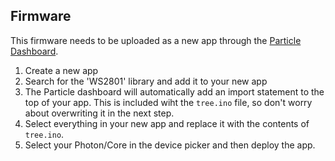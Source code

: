 Firmware
---

This firmware needs to be uploaded as a new app through the [Particle Dashboard](http://build.particle.io).

1. Create a new app
2. Search for the 'WS2801' library and add it to your new app
3. The Particle dashboard will automatically add an import statement to the top of your app. This is included wiht the `tree.ino` file, so don't worry about overwriting it in the next step.
4. Select everything in your new app and replace it with the contents of `tree.ino`.
5. Select your Photon/Core in the device picker and then deploy the app.

